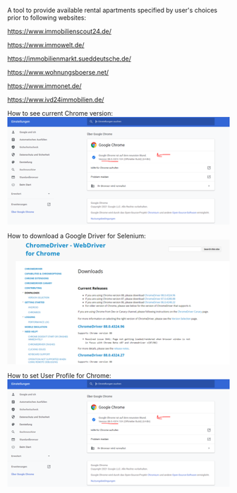 A tool to provide available rental apartments specified by user's choices prior to following websites:

https://www.immobilienscout24.de/

https://www.immowelt.de/

https://immobilienmarkt.sueddeutsche.de/

https://www.wohnungsboerse.net/

https://www.immonet.de/

https://www.ivd24immobilien.de/

How to see current Chrome version:
![alt text](https://github.com/sadilak85/Wohnung-Suche/blob/main/pics/ChromeVersion.png?raw=true)

How to download a Google Driver for Selenium:
![alt text](https://github.com/sadilak85/Wohnung-Suche/blob/main/pics/WebDriverChromeDownload.png?raw=true)

How to set User Profile for Chrome:
![alt text](https://github.com/sadilak85/Wohnung-Suche/blob/main/pics/ChromeVersion.png?raw=true)
